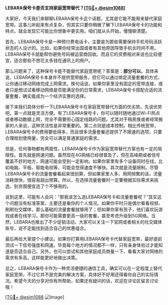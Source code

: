 **LEBARA保号卡是否支持家庭宽带替代？[[TG💪+ @esim1088](https://t.me/s/esim1088)]**

大家好，今天我们来聊聊LEBARA保号卡这个话题，尤其是它能不能用来替代家庭宽带。这事儿听起来有点复杂，但其实只要你稍微了解下LEBARA保号卡的功能和特点，就会发现它可能比你想象中更实用。咱们就从头开始，慢慢聊清楚。

首先，LEBARA保号卡是一种预付费电话卡，主要是为那些需要保持手机号码活跃状态的人设计的。比如，如果你经常出国或者有其他原因导致手机长时间不用，LEBARA保号卡就能帮你避免号码被运营商回收。而且它的资费相对来说也比较便宜，适合那些不想花太多钱在通讯上的用户。

那么问题来了，这种保号卡能不能替代家庭宽带呢？答案是：**部分可以**。具体来说，LEBARA保号卡本身并不提供宽带服务，但它可以通过绑定流量套餐的方式，让你通过移动网络完成上网需求。换句话说，如果你家里没有固定的宽带连接，或者只是想试试看移动网络是否能满足你的日常需求，LEBARA保号卡搭配合适的流量套餐，确实能成为一个经济实惠的选择。

接下来我们具体分析一下LEBARA保号卡在家庭宽带替代方面的优劣势。先说优势吧。第一点就是灵活方便。有了LEBARA保号卡，你可以随时随地通过Wi-Fi热点或者移动数据上网，完全不需要担心固定线路的问题。尤其对于租房族或者经常搬家的人来说，这种灵活性是非常重要的。第二点则是成本控制。相比传统宽带，LEBARA保号卡的费用要低得多，而且很多流量套餐还提供了不限速的选项，只要合理规划使用量，完全可以满足普通家庭的需求。

但是，任何事物都有两面性，LEBARA保号卡作为家庭宽带替代方案也有一定的局限性。首先就是网速问题。虽然现在4G网络已经很普及了，但在高峰期或者信号覆盖不好的地方，网速可能会受到一定影响。如果你家里有多个设备同时在线，比如电脑、平板、智能电视等，可能会觉得速度不够快。其次就是流量限制。尽管LEBARA保号卡的流量套餐看起来很划算，但如果家里人多、用网频繁的话，流量消耗很快，很容易超出预算。所以，在选择流量套餐时一定要根据实际需求来挑选，别贪图便宜选了个不够用的。

说到这里，可能有人会问：“那我该怎么选LEBARA保号卡和流量套餐呢？”其实这个问题没有标准答案，主要还是看你的个人情况。如果你平时只是偶尔看看视频、刷刷社交媒体，那么基础的流量套餐就够用了；但如果你家有孩子，他们喜欢玩游戏或者在线学习，那你可能需要更高一级的套餐，甚至考虑升级到5G网络。当然，LEBARA也推出了不少促销活动，大家可以关注一下官网或者相关的社交媒体账号，说不定能找到适合自己的优惠组合。

最后再给大家提个小建议。如果你打算用LEBARA保号卡代替家庭宽带，最好提前测试一下信号强度和网速。毕竟每个地方的情况都不一样，只有亲身体验过才能知道是否适合自己。另外，也可以尝试和其他家庭成员商量一下，看看大家对网络的需求有多高，这样能更好地做出决策。

总之，LEBARA保号卡作为一种灵活便捷的通信工具，确实可以在一定程度上替代家庭宽带。不过它并不是完美的解决方案，具体好不好用还得看你自己的实际情况。希望今天的分享对你有所帮助，如果还有疑问的话，欢迎在评论区留言讨论哦！

[[TG💪+ @esim1088](https://t.me/s/esim1088) ![Image](https://i.postimg.cc/4NQfJmqS/Snipaste-2025-05-13-00-14-12.png)]